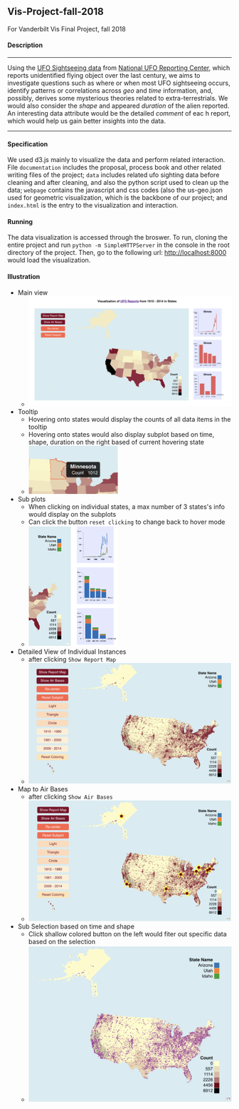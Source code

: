 ## Vis-Project-fall-2018
For Vanderbilt Vis Final Project, fall 2018

#### Description 

---
Using the [UFO Sightseeing data](https://www.kaggle.com/NUFORC/ufo-sightings) from [National UFO Reporting Center](http://www.nuforc.org/), which reports unidentified flying object over the last century, we aims to investigate questions such as where or when most UFO sightseeing occurs, identify patterns or correlations across *geo* and *time* information, and, possibly, derives some mysterious theories related to extra-terrestrials. We would also consider the *shape* and appeared *duration* of the alien reported. An interesting data attribute would be the detailed *comment* of eac
h report, which would help us gain better insights into the data.

---

#### Specification

We used d3.js mainly to visualize the data and perform related interaction.
File `documentation` includes the proposal, process book and other related writing files of the project; `data` includes related ufo sighting data before cleaning and after cleaning, and also the python script used to clean up the data; `webpage` contains the javascript and css codes (also the us-geo.json used for geometric visualization, which is the backbone of our project; and `index.html` is the entry to the visualization and interaction.

#### Running

The data visualization is accessed through the broswer. To run, cloning the entire project and run `python -m SimpleHTTPServer` in the console in the root directory of the project. Then, go to the following url: [http://localhost:8000](http://localhost:8000) would load the visualization.

#### Illustration
- Main view
    - <img src="sample_images/ScreenShot_1.png" width="700" />
- Tooltip
    - Hovering onto states would display the counts of all data items in the tooltip
    - Hovering onto states would also display subplot based on time, shape, duration on the right based of current hovering state
    - <img src="sample_images/ScreenShot_3.png" width="200" />
- Sub plots
    - When clicking on individual states, a max number of 3 states's info would display on the subplots
    - Can click the button `reset clicking` to change back to hover mode
    - <img src="sample_images/ScreenShot_2.png" width="200" />
- Detailed View of Individual Instances
    - after clicking `Show Report Map`
    - <img src="sample_images/ScreenShot_4.png" width="500" />
- Map to Air Bases 
    - after clicking `Show Air Bases`
    - <img src="sample_images/ScreenShot_5.png" width="500" />
- Sub Selection based on time and shape
    - Click shallow colored button on the left would fiter out specific data based on the selection
    - <img src="sample_images/ScreenShot_6.png" width="500" />

